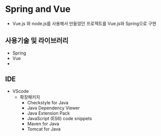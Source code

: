 # Spring and Vue

- Vue.js 와 node.js를 사용해서 만들었던 프로젝트를 Vue.js와 Spring으로 구현

  

## 사용기술 및 라이브러리

- Spring
- Vue
- 



## IDE

- VScode
  - 확장패키지
    - Checkstyle for Java
    - Java Dependency Viewer
    - Java Extension Pack
    - JavaScript (ES6) code snippets
    - Maven for Java
    - Tomcat for Java